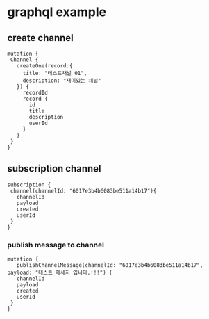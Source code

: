 
 # graphql example
 ## create channel
 ```
mutation {
  Channel {
    createOne(record:{
      title: "테스트채널 01",
      description: "재미있는 채널"
    }) {
      recordId
      record {
        id
        title
        description
        userId
      }
    }
  }
}
 ```


 ## subscription channel
 ```
subscription {
  channel(channelId: "6017e3b4b6083be511a14b17"){
    channelId
    payload
    created
    userId
  }
}
 ```


 ### publish message to channel
 ```
mutation {
    publishChannelMessage(channelId: "6017e3b4b6083be511a14b17", payload: "테스트 메세지 입니다.!!!") {
    channelId
    payload
    created
    userId
  }
}
 ```